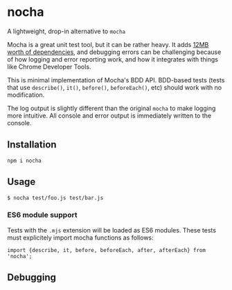 # nocha

A lightweight, drop-in alternative to `mocha`

Mocha is a great unit test tool, but it can be rather heavy.  It
adds [12MB worth of dependencies](http://npm.broofa.com/?q=mocha),
and debugging errors can be challenging because of how logging and error
reporting work, and how it integrates with things like Chrome Developer Tools.

This is minimal implementation of Mocha's BDD API.  BDD-based tests (tests that
use `describe()`, `it()`, `before()`, `beforeEach()`, etc) should work with no
modification.

The log output is slightly different than the original `mocha` to make logging
more intuitive.  All console and error output is immediately written to the
console.

## Installation

```
npm i nocha
```

## Usage

```
$ nocha test/foo.js test/bar.js
```

### ES6 module support

Tests with the `.mjs` extension will be loaded as ES6 modules.  These tests must
explicitely import mocha functions as follows:

```
import {describe, it, before, beforeEach, after, afterEach} from 'nocha';
```

## Debugging
